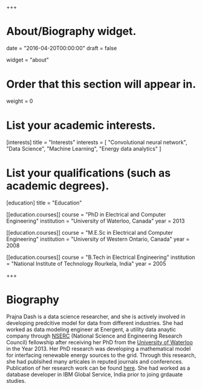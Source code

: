 +++
# About/Biography widget.

date = "2016-04-20T00:00:00"
draft = false

widget = "about"

# Order that this section will appear in.
weight = 0

# List your academic interests.
[interests]
  title = "Interests"
  interests = [
    "Convolutional neural network",
    "Data Science",
    "Machine Learning",
    "Energy data analytics"
  ]

# List your qualifications (such as academic degrees).
[education]
  title = "Education"

[[education.courses]]
  course = "PhD in Electrical and Computer Engineering"
  institution = "University of Waterloo, Canada"
  year = 2013

[[education.courses]]
  course = "M.E.Sc in Electrical and Computer Engineering"
  institution = "University of Western Ontario, Canada"
  year = 2008

[[education.courses]]
  course = "B.Tech in Electrical Engineering"
  institution = "National Institute of Technology Rourkela, India"
  year = 2005
 
+++

# Biography
Prajna Dash is a data science researcher, and she is actively involved in developing predcitive model for data from different industries. She had worked as data modeling engineer at Energent, 
a utility data anaytic company through [NSERC](http://www.nserc-crsng.gc.ca/index_eng.asp) (National Science and Engineering Research Council) fellowship after receiving her PhD from the [University of Waterloo](https://uwaterloo.ca/) in the Year 2013. Her PhD 
research was developing a mathematical model for interfacing renewable energy sources to the grid. Through this research, she had publsihed many articales in reputed journals and conferences. 
Publication of her research work can be found [here](https://scholar.google.com/citations?user=Iq-HQMsAAAAJ&hl=en). She had worked as a database developer in IBM Global Service, India prior to joing grdauate studies. 
